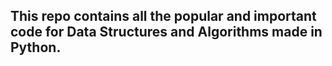 ## This repo contains all the popular and important code for Data Structures and Algorithms made in Python.

